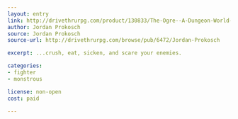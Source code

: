 ```yaml
---
layout: entry
link: http://drivethrurpg.com/product/130833/The-Ogre--A-Dungeon-World-Playbook
author: Jordan Prokosch
source: Jordan Prokosch
source-url: http://drivethrurpg.com/browse/pub/6472/Jordan-Prokosch

excerpt: ...crush, eat, sicken, and scare your enemies.

categories:
- fighter
- monstrous

license: non-open
cost: paid

---
```

